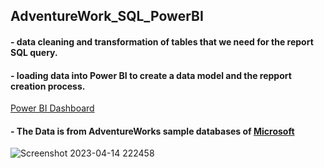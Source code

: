 ## AdventureWork_SQL_PowerBI

#### - data cleaning and transformation of tables that we need for the report SQL query.

#### - loading data into Power BI to create a data model and the repport creation process.

[Power BI Dashboard](https://app.powerbi.com/view?r=eyJrIjoiNGY1MmRkYTAtZmI5Mi00MGM1LWFmOWQtY2U2MjU4ZGYxNmQ5IiwidCI6IjNhYjAwNGM4LTE0ZWMtNDdkOS05MTk5LTM5ZWU4ODVhOGE5ZiJ9)

#### - The Data is from AdventureWorks sample databases of [Microsoft](https://learn.microsoft.com/en-us/sql/samples/adventureworks-install-configure?view=sql-server-ver16&tabs=ssms)
![Screenshot 2023-04-14 222458](https://user-images.githubusercontent.com/91919362/232164857-20627438-7305-4879-bd13-ccf4fbd070c1.jpg)
